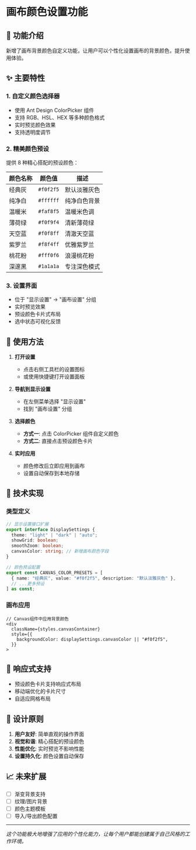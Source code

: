 # 画布颜色设置功能

## 🎨 功能介绍

新增了画布背景颜色自定义功能，让用户可以个性化设置画布的背景颜色，提升使用体验。

## ✨ 主要特性

### 1. **自定义颜色选择器**

- 使用 Ant Design ColorPicker 组件
- 支持 RGB、HSL、HEX 等多种颜色格式
- 实时预览颜色效果
- 支持透明度调节

### 2. **精美颜色预设**

提供 8 种精心搭配的预设颜色：

| 颜色名称 | 颜色值    | 描述         |
| -------- | --------- | ------------ |
| 经典灰   | `#f0f2f5` | 默认淡雅灰色 |
| 纯净白   | `#ffffff` | 纯净白色背景 |
| 温暖米   | `#faf8f5` | 温暖米色调   |
| 薄荷绿   | `#f0f9f4` | 清新薄荷绿   |
| 天空蓝   | `#f0f8ff` | 清澈天空蓝   |
| 紫罗兰   | `#f8f4ff` | 优雅紫罗兰   |
| 桃花粉   | `#fff0f6` | 浪漫桃花粉   |
| 深邃黑   | `#1a1a1a` | 专注深色模式 |

### 3. **设置界面**

- 位于 "显示设置" → "画布设置" 分组
- 实时预览效果
- 预设颜色卡片式布局
- 选中状态可视化反馈

## 🚀 使用方法

1. **打开设置**

   - 点击右侧工具栏的设置图标
   - 或使用快捷键打开设置面板

2. **导航到显示设置**

   - 在左侧菜单选择 "显示设置"
   - 找到 "画布设置" 分组

3. **选择颜色**

   - **方式一**: 点击 ColorPicker 组件自定义颜色
   - **方式二**: 直接点击预设颜色卡片

4. **实时应用**
   - 颜色修改后立即应用到画布
   - 设置自动保存到本地存储

## 🔧 技术实现

### 类型定义

```typescript
// 显示设置接口扩展
export interface DisplaySettings {
  theme: "light" | "dark" | "auto";
  showGrid: boolean;
  smoothZoom: boolean;
  canvasColor: string; // 新增画布颜色字段
}

// 颜色预设配置
export const CANVAS_COLOR_PRESETS = [
  { name: "经典灰", value: "#f0f2f5", description: "默认淡雅灰色" },
  // ...更多预设
] as const;
```

### 画布应用

```tsx
// Canvas组件中应用背景颜色
<div
  className={styles.canvasContainer}
  style={{
    backgroundColor: displaySettings.canvasColor || "#f0f2f5",
  }}
>
```

## 📱 响应式支持

- 预设颜色卡片支持响应式布局
- 移动端优化的卡片尺寸
- 自适应网格布局

## 🎯 设计原则

1. **用户友好**: 简单直观的操作界面
2. **视觉和谐**: 精心搭配的预设颜色
3. **性能优化**: 实时预览不影响性能
4. **设置持久化**: 颜色设置自动保存

## 📈 未来扩展

- [ ] 渐变背景支持
- [ ] 纹理/图片背景
- [ ] 颜色主题模板
- [ ] 导入/导出颜色配置

---

_这个功能极大地增强了应用的个性化能力，让每个用户都能创建属于自己风格的工作环境。_
